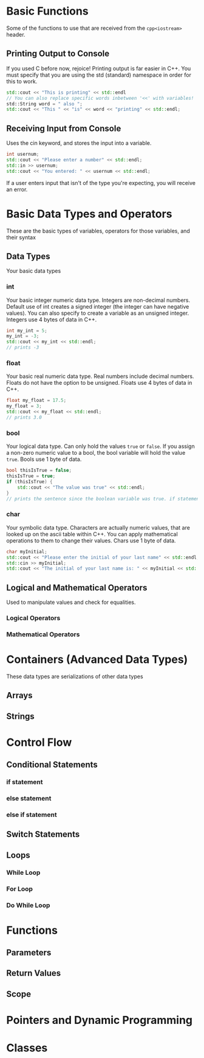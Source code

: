 # Basic Functions
Some of the functions to use that are received from the ```cpp<iostream>``` header.
## Printing Output to Console
If you used C before now, rejoice! Printing output is far easier in C++. You must specify that you are using the std (standard) namespace in order for this to work.
```cpp
std::cout << "This is printing" << std::endl
// You can also replace specific words inbetween '<<' with variables!
std::String word = " also ";
std::cout << "This " << "is" << word << "printing" << std::endl;
```
## Receiving Input from Console
Uses the cin keyword, and stores the input into a variable.
```cpp
int usernum;
std::cout << "Please enter a number" << std::endl;
std::in >> usernum;
std::cout << "You entered: " << usernum << std::endl;
```
If a user enters input that isn't of the type you're expecting, you will receive an error.
# Basic Data Types and Operators
These are the basic types of variables, operators for those variables, and their syntax
## Data Types
Your basic data types
### int
Your basic integer numeric data type. Integers are non-decimal numbers. Default use of int creates a signed integer (the integer can have negative values). You can also specify to create a variable as an unsigned integer. Integers use 4 bytes of data in C++.
```cpp
int my_int = 5;
my_int = -3;
std::cout << my_int << std::endl;
// prints -3
```
### float
Your basic real numeric data type. Real numbers include decimal numbers. Floats do not have the option to be unsigned. Floats use 4 bytes of data in C++.
```cpp
float my_float = 17.5;
my_float = 3;
std::cout << my_float << std::endl;
// prints 3.0
```
### bool
Your logical data type. Can only hold the values ```true``` or ```false```. If you assign a non-zero numeric value to a bool, the bool variable will hold the value ```true```. Bools use 1 byte of data.
```cpp
bool thisIsTrue = false;
thisIsTrue = true;
if (thisIsTrue) {
    std::cout << "The value was true" << std::endl;
}
// prints the sentence since the boolean variable was true. if statements will be covered more later.
```
### char
Your symbolic data type. Characters are actually numeric values, that are looked up on the ascii table within C++. You can apply mathematical operations to them to change their values. Chars use 1 byte of data.
```cpp
char myInitial;
std::cout << "Please enter the initial of your last name" << std::endl;
std::cin >> myInitial;
std::cout << "The initial of your last name is: " << myInitial << std::endl;
```
## Logical and Mathematical Operators
Used to manipulate values and check for equalities.
### Logical Operators

### Mathematical Operators

# Containers (Advanced Data Types)
These data types are serializations of other data types
## Arrays

## Strings



# Control Flow

## Conditional Statements

### if statement

### else statement

### else if statement

## Switch Statements

## Loops

### While Loop

### For Loop

### Do While Loop



# Functions

## Parameters

## Return Values

## Scope



# Pointers and Dynamic Programming



# Classes
